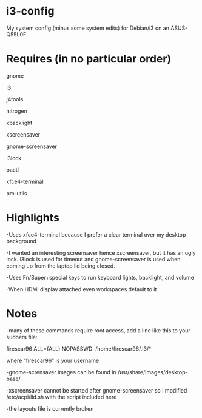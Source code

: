 i3-config
=========

My system config (minus some system edits) for Debian/i3 on an ASUS-Q55L0F.

Requires (in no particular order)
========
gnome

i3

j4tools

nitrogen

xbacklight

xscreensaver

gnome-screensaver

i3lock

pactl

xfce4-terminal

pm-utils

Highlights
==========
-Uses xfce4-terminal because I prefer a clear terminal over my desktop background

-I wanted an interesting screensaver hence xscreensaver, but it has an ugly lock. i3lock is used for timeout and gnome-screensaver is used when coming up from the laptop lid being closed.

-Uses Fn/Super+special keys to run keyboard lights, backlight, and volume

-When HDMI display attached even workspaces default to it

Notes
====
-many of these commands require root access, add a line like this to your sudoers file:

firescar96 ALL=(ALL) NOPASSWD: /home/firescar96/.i3/*

where "firescar96" is your username

-gnome-scrensaver images can be found in /usr/share/images/desktop-base/.

-xscreensaver cannot be started after gnome-screensaver so I modified /etc/acpi/lid.sh with the script included here

-the layouts file is currently broken
